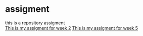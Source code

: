 # assigment
this is a repository assigment<br>
[This is my assigment for week 2](https://github.com/ConstantijnWessel/assigment/blob/master/Assignment_week_2.ipynb)
[This is my assigment for week 5](https://github.com/ConstantijnWessel/assigment/blob/master/Assignment_week_5.ipynb)

